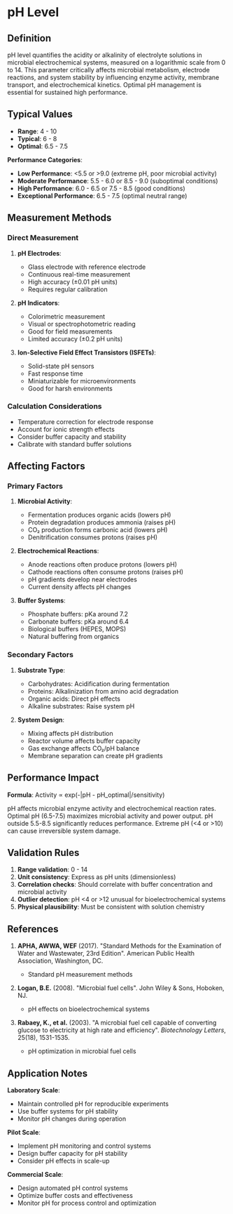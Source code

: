 <!--
Parameter ID: ph_level
Category: chemical
Generated: 2025-01-16T12:41:00.000Z
-->

# pH Level

## Definition

pH level quantifies the acidity or alkalinity of electrolyte solutions in
microbial electrochemical systems, measured on a logarithmic scale from 0 to 14.
This parameter critically affects microbial metabolism, electrode reactions, and
system stability by influencing enzyme activity, membrane transport, and
electrochemical kinetics. Optimal pH management is essential for sustained high
performance.

## Typical Values

- **Range**: 4 - 10
- **Typical**: 6 - 8
- **Optimal**: 6.5 - 7.5

**Performance Categories**:

- **Low Performance**: <5.5 or >9.0 (extreme pH, poor microbial activity)
- **Moderate Performance**: 5.5 - 6.0 or 8.5 - 9.0 (suboptimal conditions)
- **High Performance**: 6.0 - 6.5 or 7.5 - 8.5 (good conditions)
- **Exceptional Performance**: 6.5 - 7.5 (optimal neutral range)

## Measurement Methods

### Direct Measurement

1. **pH Electrodes**:
   - Glass electrode with reference electrode
   - Continuous real-time measurement
   - High accuracy (±0.01 pH units)
   - Requires regular calibration

2. **pH Indicators**:
   - Colorimetric measurement
   - Visual or spectrophotometric reading
   - Good for field measurements
   - Limited accuracy (±0.2 pH units)

3. **Ion-Selective Field Effect Transistors (ISFETs)**:
   - Solid-state pH sensors
   - Fast response time
   - Miniaturizable for microenvironments
   - Good for harsh environments

### Calculation Considerations

- Temperature correction for electrode response
- Account for ionic strength effects
- Consider buffer capacity and stability
- Calibrate with standard buffer solutions

## Affecting Factors

### Primary Factors

1. **Microbial Activity**:
   - Fermentation produces organic acids (lowers pH)
   - Protein degradation produces ammonia (raises pH)
   - CO₂ production forms carbonic acid (lowers pH)
   - Denitrification consumes protons (raises pH)

2. **Electrochemical Reactions**:
   - Anode reactions often produce protons (lowers pH)
   - Cathode reactions often consume protons (raises pH)
   - pH gradients develop near electrodes
   - Current density affects pH changes

3. **Buffer Systems**:
   - Phosphate buffers: pKa around 7.2
   - Carbonate buffers: pKa around 6.4
   - Biological buffers (HEPES, MOPS)
   - Natural buffering from organics

### Secondary Factors

1. **Substrate Type**:
   - Carbohydrates: Acidification during fermentation
   - Proteins: Alkalinization from amino acid degradation
   - Organic acids: Direct pH effects
   - Alkaline substrates: Raise system pH

2. **System Design**:
   - Mixing affects pH distribution
   - Reactor volume affects buffer capacity
   - Gas exchange affects CO₂/pH balance
   - Membrane separation can create pH gradients

## Performance Impact

**Formula**: Activity ∝ exp(-|pH - pH_optimal|/sensitivity)

pH affects microbial enzyme activity and electrochemical reaction rates. Optimal
pH (6.5-7.5) maximizes microbial activity and power output. pH outside 5.5-8.5
significantly reduces performance. Extreme pH (<4 or >10) can cause irreversible
system damage.

## Validation Rules

1. **Range validation**: 0 - 14
2. **Unit consistency**: Express as pH units (dimensionless)
3. **Correlation checks**: Should correlate with buffer concentration and
   microbial activity
4. **Outlier detection**: pH <4 or >12 unusual for bioelectrochemical systems
5. **Physical plausibility**: Must be consistent with solution chemistry

## References

1. **APHA, AWWA, WEF** (2017). "Standard Methods for the Examination of Water
   and Wastewater, 23rd Edition". American Public Health Association,
   Washington, DC.
   - Standard pH measurement methods

2. **Logan, B.E.** (2008). "Microbial fuel cells". John Wiley & Sons, Hoboken,
   NJ.
   - pH effects on bioelectrochemical systems

3. **Rabaey, K., et al.** (2003). "A microbial fuel cell capable of converting
   glucose to electricity at high rate and efficiency". _Biotechnology Letters_,
   25(18), 1531-1535.
   - pH optimization in microbial fuel cells

## Application Notes

**Laboratory Scale**:

- Maintain controlled pH for reproducible experiments
- Use buffer systems for pH stability
- Monitor pH changes during operation

**Pilot Scale**:

- Implement pH monitoring and control systems
- Design buffer capacity for pH stability
- Consider pH effects in scale-up

**Commercial Scale**:

- Design automated pH control systems
- Optimize buffer costs and effectiveness
- Monitor pH for process control and optimization
